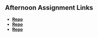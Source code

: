 ## Afternoon Assignment Links

* **[Repo](https://github.com/ArrMata/bcw_2023summer_choreScore)**
* **[Repo](https://github.com/ArrMata/bcw_2023summer_gregslist_csharp)**
* **[Repo](https://github.com/ArrMata/<ASSIGNMENT_REPO>)**
